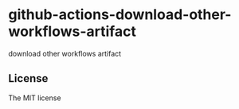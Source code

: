 # github-actions-download-other-workflows-artifact

download other workflows artifact

## License

The MIT license
